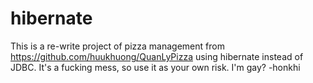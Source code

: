 # hibernate
This is a re-write project of pizza management from https://github.com/huukhuong/QuanLyPizza using hibernate instead of JDBC.
It's a fucking mess, so use it as your own risk.
I'm gay? -honkhi
